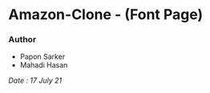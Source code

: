 # Amazon-Clone - (Font Page)

<h3>Author</h3>
<ul>
<li>Papon Sarker</li>
<li>Mahadi Hasan</li>
</ul>

<i>Date : 17 July 21 </i>